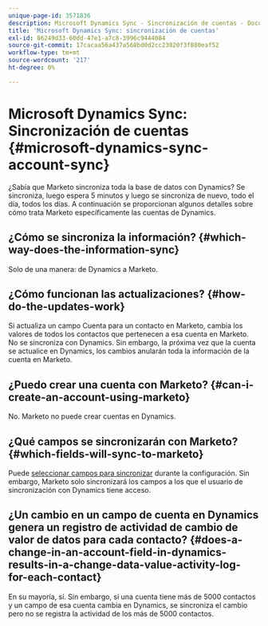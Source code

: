 ```yaml
---
unique-page-id: 3571836
description: Microsoft Dynamics Sync - Sincronización de cuentas - Documentos de Marketo - Documentación del producto
title: 'Microsoft Dynamics Sync: sincronización de cuentas'
exl-id: 86249d33-60dd-47e1-a7c8-3996c9444084
source-git-commit: 17cacaa56a437a568bd0d2cc23020f3f880eaf52
workflow-type: tm+mt
source-wordcount: '217'
ht-degree: 0%

---
```


# Microsoft Dynamics Sync: Sincronización de cuentas {#microsoft-dynamics-sync-account-sync}

¿Sabía que Marketo sincroniza toda la base de datos con Dynamics? Se sincroniza, luego espera 5 minutos y luego se sincroniza de nuevo, todo el día, todos los días. A continuación se proporcionan algunos detalles sobre cómo trata Marketo específicamente las cuentas de Dynamics.

## ¿Cómo se sincroniza la información? {#which-way-does-the-information-sync}

Solo de una manera: de Dynamics a Marketo.

## ¿Cómo funcionan las actualizaciones? {#how-do-the-updates-work}

Si actualiza un campo Cuenta para un contacto en Marketo, cambia los valores de todos los contactos que pertenecen a esa cuenta en Marketo. No se sincroniza con Dynamics. Sin embargo, la próxima vez que la cuenta se actualice en Dynamics, los cambios anularán toda la información de la cuenta en Marketo.

## ¿Puedo crear una cuenta con Marketo? {#can-i-create-an-account-using-marketo}

No. Marketo no puede crear cuentas en Dynamics.

## ¿Qué campos se sincronizarán con Marketo? {#which-fields-will-sync-to-marketo}

Puede [seleccionar campos para sincronizar](/help/marketo/product-docs/crm-sync/microsoft-dynamics-sync/sync-setup/microsoft-dynamics-365-with-ropc-connection/step-4-of-4-connect.md#select-fields-to-sync) durante la configuración. Sin embargo, Marketo solo sincronizará los campos a los que el usuario de sincronización con Dynamics tiene acceso.

## ¿Un cambio en un campo de cuenta en Dynamics genera un registro de actividad de cambio de valor de datos para cada contacto?  {#does-a-change-in-an-account-field-in-dynamics-results-in-a-change-data-value-activity-log-for-each-contact}

En su mayoría, sí. Sin embargo, si una cuenta tiene más de 5000 contactos y un campo de esa cuenta cambia en Dynamics, se sincroniza el cambio pero no se registra la actividad de los más de 5000 contactos.
